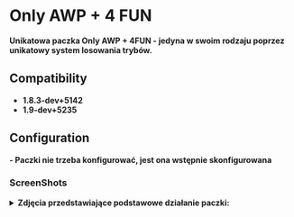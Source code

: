 # Only AWP + 4 FUN

<b> Unikatowa paczka Only AWP + 4FUN - jedyna w swoim rodzaju poprzez unikatowy system losowania trybów.

## Compatibility
- 1.8.3-dev+5142
- 1.9-dev+5235

## Configuration

<b> - Paczki nie trzeba konfigurować, jest ona wstępnie skonfigurowana

### ScreenShots

<details>
	<summary><b>Zdjęcia przedstawiające podstawowe działanie paczki:</b></summary>
- Wiadomość o wylosowanym trybie na czat:
	
<img src="https://github.com/N1K1Cz/Only-AWP-4FUN/blob/main/zdj/czat_losowanie.png"></img>

- Wiadomość o wylosowanym trybie w hud:

<img src="https://github.com/N1K1Cz/Only-AWP-4FUN/blob/main/zdj/hud_losowanie.png"></img>

- Główne menu serwera:

<img src="https://github.com/N1K1Cz/Only-AWP-4FUN/blob/main/zdj/menu.png"></img>

- Wygląd hud:

<img src="https://github.com/N1K1Cz/Only-AWP-4FUN/blob/main/zdj/hud.png"></img>

</details>
